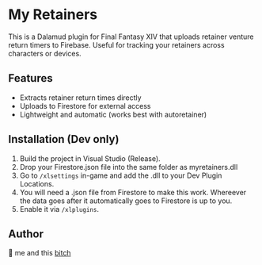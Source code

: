 # My Retainers

This is a Dalamud plugin for Final Fantasy XIV that uploads retainer venture return timers to Firebase. Useful for tracking your retainers across characters or devices.

## Features

- Extracts retainer return times directly
- Uploads to Firestore for external access
- Lightweight and automatic (works best with autoretainer)

## Installation (Dev only)

1. Build the project in Visual Studio (Release).
2. Drop your Firestore.json file into the same folder as myretainers.dll
3. Go to `/xlsettings` in-game and add the .dll to your Dev Plugin Locations.
4. You will need a .json file from Firestore to make this work. Whereever the data goes after it automatically goes to Firestore is up to you. 
5. Enable it via `/xlplugins`.

## Author

🧠 me and this [bitch](https://github.com/heIIish)

